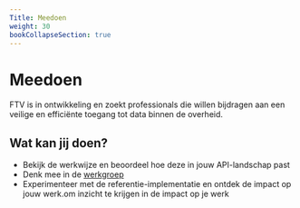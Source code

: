 ```yaml
---
Title: Meedoen
weight: 30
bookCollapseSection: true
---
```


# Meedoen

FTV is in ontwikkeling en zoekt professionals die willen bijdragen aan een veilige en efficiënte toegang tot data binnen de overheid.

## Wat kan jij doen?

- Bekijk de werkwijze en beoordeel hoe deze in jouw API-landschap past
- Denk mee in de [werkgroep](1.werkgroep)
- Experimenteer met de referentie-implementatie en ontdek de impact op jouw werk.om inzicht te krijgen in de impact op je werk